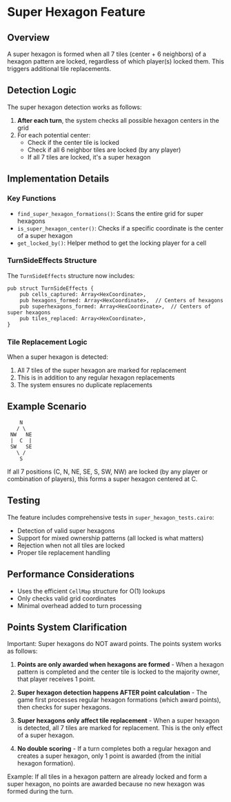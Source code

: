 # Super Hexagon Feature

## Overview

A super hexagon is formed when all 7 tiles (center + 6 neighbors) of a hexagon pattern are locked, regardless of which player(s) locked them. This triggers additional tile replacements.

## Detection Logic

The super hexagon detection works as follows:

1. **After each turn**, the system checks all possible hexagon centers in the grid
2. For each potential center:
   - Check if the center tile is locked
   - Check if all 6 neighbor tiles are locked (by any player)
   - If all 7 tiles are locked, it's a super hexagon

## Implementation Details

### Key Functions

- `find_super_hexagon_formations()`: Scans the entire grid for super hexagons
- `is_super_hexagon_center()`: Checks if a specific coordinate is the center of a super hexagon
- `get_locked_by()`: Helper method to get the locking player for a cell

### TurnSideEffects Structure

The `TurnSideEffects` structure now includes:
```cairo
pub struct TurnSideEffects {
    pub cells_captured: Array<HexCoordinate>,
    pub hexagons_formed: Array<HexCoordinate>,  // Centers of hexagons
    pub superhexagons_formed: Array<HexCoordinate>,  // Centers of super hexagons
    pub tiles_replaced: Array<HexCoordinate>,
}
```

### Tile Replacement Logic

When a super hexagon is detected:
1. All 7 tiles of the super hexagon are marked for replacement
2. This is in addition to any regular hexagon replacements
3. The system ensures no duplicate replacements

## Example Scenario

```
    N
   / \
 NW   NE
 |  C  |
 SW   SE
   \ /
    S
```

If all 7 positions (C, N, NE, SE, S, SW, NW) are locked (by any player or combination of players), this forms a super hexagon centered at C.

## Testing

The feature includes comprehensive tests in `super_hexagon_tests.cairo`:
- Detection of valid super hexagons
- Support for mixed ownership patterns (all locked is what matters)
- Rejection when not all tiles are locked
- Proper tile replacement handling

## Performance Considerations

- Uses the efficient `CellMap` structure for O(1) lookups
- Only checks valid grid coordinates
- Minimal overhead added to turn processing

## Points System Clarification

Important: Super hexagons do NOT award points. The points system works as follows:

1. **Points are only awarded when hexagons are formed** - When a hexagon pattern is completed and the center tile is locked to the majority owner, that player receives 1 point.

2. **Super hexagon detection happens AFTER point calculation** - The game first processes regular hexagon formations (which award points), then checks for super hexagons.

3. **Super hexagons only affect tile replacement** - When a super hexagon is detected, all 7 tiles are marked for replacement. This is the only effect of a super hexagon.

4. **No double scoring** - If a turn completes both a regular hexagon and creates a super hexagon, only 1 point is awarded (from the initial hexagon formation).

Example: If all tiles in a hexagon pattern are already locked and form a super hexagon, no points are awarded because no new hexagon was formed during the turn.